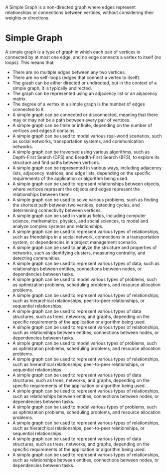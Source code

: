 A Simple Graph is a non-directed graph where edges represent relationships or connections between vertices, without considering their weights or directions.

# Simple Graph
A simple graph is a type of graph in which each pair of vertices is connected by at most one edge, and no edge connects a vertex to itself (no loops). This means that:
- There are no multiple edges between any two vertices.
- There are no self-loops (edges that connect a vertex to itself).
- The graph can be either directed or undirected, but in the context of a simple graph, it is typically undirected.
- The graph can be represented using an adjacency list or an adjacency matrix.
- The degree of a vertex in a simple graph is the number of edges connected to it.
- A simple graph can be connected or disconnected, meaning that there may or may not be a path between every pair of vertices.
- A simple graph can be finite or infinite, depending on the number of vertices and edges it contains.
- A simple graph can be used to model various real-world scenarios, such as social networks, transportation systems, and communication networks.
- A simple graph can be traversed using various algorithms, such as Depth-First Search (DFS) and Breadth-First Search (BFS), to explore its structure and find paths between vertices.
- A simple graph can be represented in various ways, including adjacency lists, adjacency matrices, and edge lists, depending on the specific requirements of the application or algorithm being used.
- A simple graph can be used to represent relationships between objects, where vertices represent the objects and edges represent the relationships between them.
- A simple graph can be used to solve various problems, such as finding the shortest path between two vertices, detecting cycles, and determining connectivity between vertices.
- A simple graph can be used in various fields, including computer science, mathematics, physics, and social sciences, to model and analyze complex systems and relationships.
- A simple graph can be used to represent various types of relationships, such as friendships in a social network, connections in a transportation system, or dependencies in a project management scenario.
- A simple graph can be used to analyze the structure and properties of networks, such as identifying clusters, measuring centrality, and detecting communities.
- A simple graph can be used to represent various types of data, such as relationships between entities, connections between nodes, or dependencies between tasks.
- A simple graph can be used to model various types of problems, such as optimization problems, scheduling problems, and resource allocation problems.
- A simple graph can be used to represent various types of relationships, such as hierarchical relationships, peer-to-peer relationships, or sequential relationships.
- A simple graph can be used to represent various types of data structures, such as trees, networks, and graphs, depending on the specific requirements of the application or algorithm being used.
- A simple graph can be used to represent various types of relationships, such as relationships between entities, connections between nodes, or dependencies between tasks.
- A simple graph can be used to model various types of problems, such as optimization problems, scheduling problems, and resource allocation problems.
- A simple graph can be used to represent various types of relationships, such as hierarchical relationships, peer-to-peer relationships, or sequential relationships.
- A simple graph can be used to represent various types of data structures, such as trees, networks, and graphs, depending on the specific requirements of the application or algorithm being used.
- A simple graph can be used to represent various types of relationships, such as relationships between entities, connections between nodes, or dependencies between tasks.
- A simple graph can be used to model various types of problems, such as optimization problems, scheduling problems, and resource allocation problems.
- A simple graph can be used to represent various types of relationships, such as hierarchical relationships, peer-to-peer relationships, or sequential relationships.
- A simple graph can be used to represent various types of data structures, such as trees, networks, and graphs, depending on the specific requirements of the application or algorithm being used.
- A simple graph can be used to represent various types of relationships, such as relationships between entities, connections between nodes, or dependencies between tasks.

